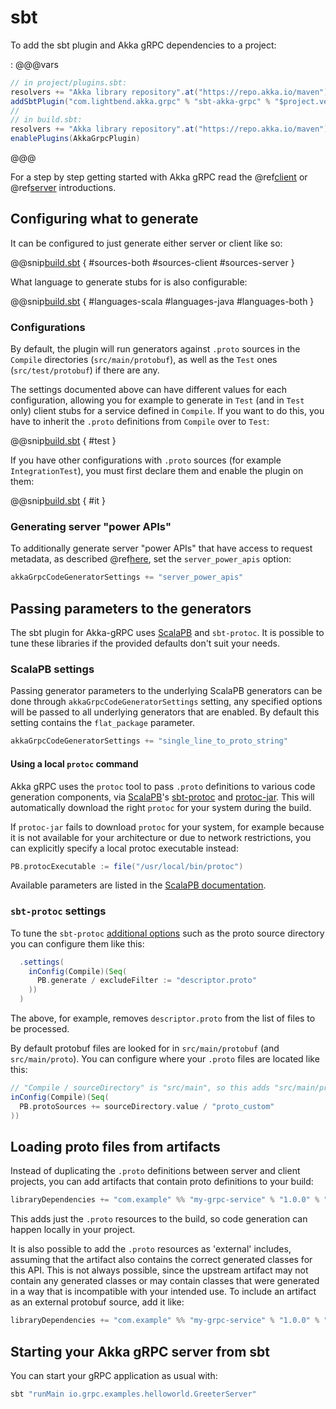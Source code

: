 # sbt

To add the sbt plugin and Akka gRPC dependencies to a project:

:   @@@vars
```scala
// in project/plugins.sbt:
resolvers += "Akka library repository".at("https://repo.akka.io/maven")
addSbtPlugin("com.lightbend.akka.grpc" % "sbt-akka-grpc" % "$project.version$")
//
// in build.sbt:
resolvers += "Akka library repository".at("https://repo.akka.io/maven")
enablePlugins(AkkaGrpcPlugin)
```
@@@

For a step by step getting started with Akka gRPC read the @ref[client](../client/index.md) or @ref[server](../server/index.md) introductions.

## Configuring what to generate

It can be configured to just generate either server or client like so:

@@snip[build.sbt](/sbt-plugin/src/sbt-test/gen-scala-server/00-interop/build.sbt) { #sources-both #sources-client #sources-server }

What language to generate stubs for is also configurable:

@@snip[build.sbt](/sbt-plugin/src/sbt-test/gen-scala-server/00-interop/build.sbt) { #languages-scala #languages-java #languages-both }

### Configurations

By default, the plugin will run generators against `.proto` sources in the `Compile` directories (`src/main/protobuf`), as well as the `Test` ones (`src/test/protobuf`) if there are any.

The settings documented above can have different values for each configuration, allowing you for example to generate in `Test`
(and in `Test` only) client stubs for a service defined in `Compile`. If you want to do this,
you have to inherit the `.proto` definitions from `Compile` over to `Test`:

@@snip[build.sbt](/sbt-plugin/src/sbt-test/gen-scala-server/03-test-config/build.sbt) { #test }

If you have other configurations with `.proto` sources (for example `IntegrationTest`), you must first declare them and enable the plugin on them:

@@snip[build.sbt](/sbt-plugin/src/sbt-test/gen-scala-server/03-test-config/build.sbt) { #it }

### Generating server "power APIs"

To additionally generate server "power APIs" that have access to request metadata, as described
@ref[here](../server/details.md#accessing-request-metadata), set the `server_power_apis` option:

```scala
akkaGrpcCodeGeneratorSettings += "server_power_apis"
```

## Passing parameters to the generators

The sbt plugin for Akka-gRPC uses [ScalaPB](https://scalapb.github.io) and `sbt-protoc`. It is possible to tune these libraries if the provided defaults
don't suit your needs.

### ScalaPB settings

Passing generator parameters to the underlying ScalaPB generators can be done through `akkaGrpcCodeGeneratorSettings`
setting, any specified options will be passed to all underlying generators that are enabled. By default this setting
contains the `flat_package` parameter.

```scala
akkaGrpcCodeGeneratorSettings += "single_line_to_proto_string"
```

#### Using a local `protoc` command

Akka gRPC uses the `protoc` tool to pass `.proto` definitions
to various code generation components,
via [ScalaPB](https://scalapb.github.io)'s
[sbt-protoc](https://github.com/thesamet/sbt-protoc) and
[protoc-jar](https://github.com/os72/protoc-jar/). This will
automatically download the right `protoc` for your system
during the build.

If `protoc-jar` fails to download `protoc` for your system, for
example because it is not available for your architecture or
due to network restrictions, you can explicitly specify a local
protoc executable instead:

```scala
PB.protocExecutable := file("/usr/local/bin/protoc")
```

Available parameters are listed in the [ScalaPB documentation](https://scalapb.github.io/sbt-settings.html).

### `sbt-protoc` settings

To tune the `sbt-protoc` [additional options](https://github.com/thesamet/sbt-protoc#additional-options) such as the proto source directory
you can configure them like this:

```scala
  .settings(
    inConfig(Compile)(Seq(
      PB.generate / excludeFilter := "descriptor.proto"
    ))
  )
```

The above, for example, removes `descriptor.proto` from the list of files to be processed.

By default protobuf files are looked for in `src/main/protobuf` (and `src/main/proto`).
You can configure where your `.proto` files are located like this:

```scala
// "Compile / sourceDirectory" is "src/main", so this adds "src/main/proto_custom":
inConfig(Compile)(Seq(
  PB.protoSources += sourceDirectory.value / "proto_custom"
))
```

## Loading proto files from artifacts

Instead of duplicating the `.proto` definitions between server and client projects, you can add artifacts
that contain proto definitions to your build:

```scala
libraryDependencies += "com.example" %% "my-grpc-service" % "1.0.0" % "protobuf-src"
```

This adds just the `.proto` resources to the build, so code generation can
happen locally in your project.

It is also possible to add the `.proto` resources as 'external' includes,
assuming that the artifact also contains the correct generated classes for
this API. This is not always possible, since the upstream artifact may not
contain any generated classes or may contain classes that were generated
in a way that is incompatible with your intended use. To include an artifact
as an external protobuf source, add it like:

```scala
libraryDependencies += "com.example" %% "my-grpc-service" % "1.0.0" % "protobuf"
```

## Starting your Akka gRPC server from sbt

You can start your gRPC application as usual with:

```bash
sbt "runMain io.grpc.examples.helloworld.GreeterServer"
```
